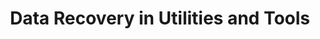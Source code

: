 ---
layout: category
category: data-recovery
title: Data Recovery in Utilities and Tools
description: Data recovery tools are used to retrieve and restore lost or deleted files and data on a device or computer.
permalink: /data-recovery/
---